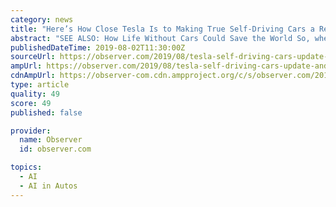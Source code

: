 ```yaml
---
category: news
title: "Here’s How Close Tesla Is to Making True Self-Driving Cars a Reality"
abstract: "SEE ALSO: How Life Without Cars Could Save the World So, where exactly is Tesla at with its self-driving effort? Recently, the electric carmaker’s director of artificial intelligence ..."
publishedDateTime: 2019-08-02T11:30:00Z
sourceUrl: https://observer.com/2019/08/tesla-self-driving-cars-update-andrej-karpathy-ai-director/
ampUrl: https://observer.com/2019/08/tesla-self-driving-cars-update-andrej-karpathy-ai-director/amp/
cdnAmpUrl: https://observer-com.cdn.ampproject.org/c/s/observer.com/2019/08/tesla-self-driving-cars-update-andrej-karpathy-ai-director/amp/
type: article
quality: 49
score: 49
published: false

provider:
  name: Observer
  id: observer.com

topics:
  - AI
  - AI in Autos
---
```


